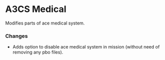 # A3CS Medical
Modifies parts of ace medical system.

### Changes
- Adds option to disable ace medical system in mission (without need of removing any pbo files).
